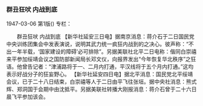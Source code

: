 ### 群丑狂吠  内战到底

1947-03-06
第1版()
专栏：

　　群丑狂吠
    内战到底
    【新华社延安三日电】据南京消息：蒋介石于二日国民党中央训练团集会中发表演说，说明其武力统一疯狂内战到的之决心。彼声称：“不出一年半载，‘国家建设的障碍’必可排除”。另据美联社北平二日电称：偕同白崇禧来平参加绥靖会议之国防部新闻局长邓文仪，向报界发出“今年恢复华北秩序”之狂语。他曾告记者：“津浦路将于一、二月内打通，平汉线将于五个月内打通。”这均表示好战分子的狂妄野心。
    【新华社延安四日电】据北平消息：国民党北平绥靖会议，已于二十八日结束，白崇禧等人于二日由平飞往张垣。据中央社消息：熊式辉、郑洞国于会期中由沈抵平。另据美联社转播大刚报消息：蒋介石曾于二十六日晨飞平参加该会。
